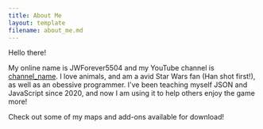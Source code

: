 ```yaml
---
title: About Me
layout: template
filename: about_me.md
---
```


Hello there!

My online name is JWForever5504 and my YouTube channel is [channel_name](https://www.youtube.com/channel/UCW_dsmLJe5dIrVw34y9IOew). I love animals, and am a avid Star Wars fan (Han shot first!), as well as an obessive programmer. I've been teaching myself JSON and JavaScript since 2020, and now I am using it to help others enjoy the game more!

Check out some of my maps and add-ons available for download!
